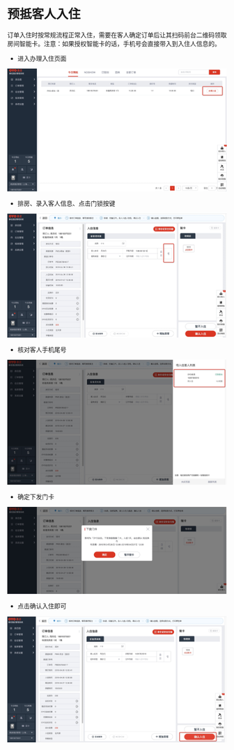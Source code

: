 # 预抵客人入住

订单入住时按常规流程正常入住，需要在客人确定订单后让其扫码前台二维码领取房间智能卡。注意：如果授权智能卡的话，手机号会直接带入到入住人信息的。

* 进入办理入住页面

![](../../../.gitbook/assets/image%20%28972%29.png)

* 排房、录入客人信息、点击门锁按键

![](../../../.gitbook/assets/image%20%28732%29.png)

* 核对客人手机尾号

![](../../../.gitbook/assets/image%20%28532%29.png)

* 确定下发门卡

![](../../../.gitbook/assets/image%20%28956%29.png)

* 点击确认入住即可

![](../../../.gitbook/assets/image%20%28807%29.png)


